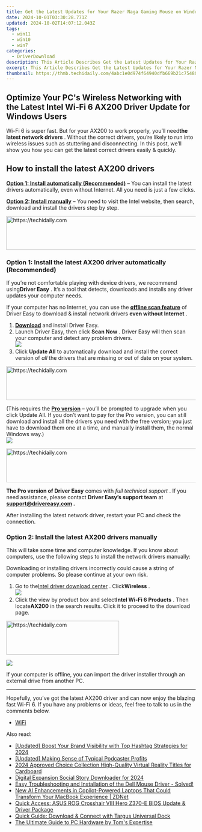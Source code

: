 ```yaml
---
title: Get the Latest Updates for Your Razer Naga Gaming Mouse on Windows PCs
date: 2024-10-01T03:30:28.771Z
updated: 2024-10-02T14:07:12.043Z
tags:
  - win11
  - win10
  - win7
categories:
  - DriverDownload
description: This Article Describes Get the Latest Updates for Your Razer Naga Gaming Mouse on Windows PCs
excerpt: This Article Describes Get the Latest Updates for Your Razer Naga Gaming Mouse on Windows PCs
thumbnail: https://thmb.techidaily.com/4abc1e0d974f64940dfb669b21c754808ce4ab1e9a63c263741b581b4fbcec72.jpg
---
```


## Optimize Your PC's Wireless Networking with the Latest Intel Wi-Fi 6 AX200 Driver Update for Windows Users

Wi-Fi 6 is super fast. But for your AX200 to work properly, you’ll need**the latest network drivers** . Without the correct drivers, you’re likely to run into wireless issues such as stuttering and disconnecting. In this post, we’ll show you how you can get the latest correct drivers easily & quickly.

## How to install the latest AX200 drivers

**[Option 1: Install automatically (Recommended)](https://www.drivereasy.com/knowledge/download-update-intel-wi-fi-6-ax200-drivers-windows-10/#option1)**  – You can install the latest drivers automatically, even without Internet. All you need is just a few clicks.

**[Option 2: Install manually](https://tools.techidaily.com/drivereasy/download/)**  – You need to visit the Intel website, then search, download and install the drivers step by step.

<!-- affiliate ads begin -->
<a href="https://ephamedtechinc.pxf.io/c/5597632/2137201/26400" target="_top" id="2137201">
  <img src="//a.impactradius-go.com/display-ad/26400-2137201" border="0" alt="https://techidaily.com" width="728" height="90"/>
</a>
<img height="0" width="0" src="https://ephamedtechinc.pxf.io/i/5597632/2137201/26400" style="position:absolute;visibility:hidden;" border="0" />
<!-- affiliate ads end -->

### Option 1: Install the latest AX200 driver automatically (Recommended)

 If you’re not comfortable playing with device drivers, we recommend using**Driver Easy** . It’s a tool that detects, downloads and installs any driver updates your computer needs.

 If your computer has no Internet, you can use the **[offline scan feature](https://tools.techidaily.com/drivereasy/download/)**  of Driver Easy to download & install network drivers **even without Internet** .

1. **[Download](https://tools.techidaily.com/drivereasy/download/)**  and install Driver Easy.
2. Launch Driver Easy, then click **Scan Now** . Driver Easy will then scan your computer and detect any problem drivers.  
![](https://images.drivereasy.com/wp-content/uploads/2020/12/last-scan-never.png)
3. Click **Update All** to automatically download and install the correct version of _all_ the drivers that are missing or out of date on your system.  

<!-- affiliate ads begin -->
<a href="https://laganoo.pxf.io/c/5597632/1657399/16446" target="_top" id="1657399">
  <img src="//a.impactradius-go.com/display-ad/16446-1657399" border="0" alt="https://techidaily.com" width="728" height="90"/>
</a>
<img height="0" width="0" src="https://laganoo.pxf.io/i/5597632/1657399/16446" style="position:absolute;visibility:hidden;" border="0" />
<!-- affiliate ads end -->

 (This requires the **[Pro version](https://tools.techidaily.com/drivereasy/download/)**  – you’ll be prompted to upgrade when you click Update All. If you don’t want to pay for the Pro version, you can still download and install all the drivers you need with the free version; you just have to download them one at a time, and manually install them, the normal Windows way.)  
![](https://images.drivereasy.com/wp-content/uploads/2021/04/de-update-ax200.jpg)

<!-- affiliate ads begin -->
<a href="https://imp.i357552.net/c/5597632/857869/11832" target="_top" id="857869">
  <img src="//a.impactradius-go.com/display-ad/11832-857869" border="0" alt="https://techidaily.com" width="728" height="90"/>
</a>
<img height="0" width="0" src="https://imp.i357552.net/i/5597632/857869/11832" style="position:absolute;visibility:hidden;" border="0" />
<!-- affiliate ads end -->

**The Pro version of Driver Easy** comes with _full technical support_ . If you need assistance, please contact **Driver Easy’s support team** at **[support@drivereasy.com](https://tools.techidaily.com/drivereasy/download/) .**

 After installing the latest network driver, restart your PC and check the connection.

### Option 2: Install the latest AX200 drivers manually

 This will take some time and computer knowledge. If you know about computers, use the following steps to install the network drivers manually:

 Downloading or installing drivers incorrectly could cause a string of computer problems. So please continue at your own risk.

1. Go to the[Intel driver download center](https://downloadcenter.intel.com/) . Click**Wireless** .  
![](https://images.drivereasy.com/wp-content/uploads/2021/04/ax200-manually-1.jpg)
2. Click the view by product box and select**Intel Wi-Fi 6 Products** . Then locate**AX200** in the search results. Click it to proceed to the download page.  

<!-- affiliate ads begin -->
<a href="https://wigfever.sjv.io/c/5597632/2005184/22899" target="_top" id="2005184">
  <img src="//a.impactradius-go.com/display-ad/22899-2005184" border="0" alt="https://techidaily.com" width="300" height="90"/>
</a>
<img height="0" width="0" src="https://wigfever.sjv.io/i/5597632/2005184/22899" style="position:absolute;visibility:hidden;" border="0" />
<!-- affiliate ads end -->

![](https://images.drivereasy.com/wp-content/uploads/2021/04/ax200-manually-2.jpg)

 If your computer is offline, you can import the driver installer through an external drive from another PC.

---

 Hopefully, you’ve got the latest AX200 driver and can now enjoy the blazing fast Wi-Fi 6\. If you have any problems or ideas, feel free to talk to us in the comments below.

* [WiFi](https://tools.techidaily.com/drivereasy/download/)

<ins class="adsbygoogle"
     style="display:block"
     data-ad-format="autorelaxed"
     data-ad-client="ca-pub-7571918770474297"
     data-ad-slot="1223367746"></ins>

<ins class="adsbygoogle"
     style="display:block"
     data-ad-client="ca-pub-7571918770474297"
     data-ad-slot="8358498916"
     data-ad-format="auto"
     data-full-width-responsive="true"></ins>

<span class="atpl-alsoreadstyle">Also read:</span>
<div><ul>
<li><a href="https://instagram-videos.techidaily.com/updated-boost-your-brand-visibility-with-top-hashtag-strategies-for-2024/"><u>[Updated] Boost Your Brand Visibility with Top Hashtag Strategies for 2024</u></a></li>
<li><a href="https://fox-boxes.techidaily.com/updated-making-sense-of-typical-podcaster-profits/"><u>[Updated] Making Sense of Typical Podcaster Profits</u></a></li>
<li><a href="https://extra-resources.techidaily.com/2024-approved-choice-collection-high-quality-virtual-reality-titles-for-cardboard/"><u>2024 Approved Choice Collection High-Quality Virtual Reality Titles for Cardboard</u></a></li>
<li><a href="https://facebook-video-recording.techidaily.com/digital-expansion-social-story-downloader-for-2024/"><u>Digital Expansion Social Story Downloader for 2024</u></a></li>
<li><a href="https://hardware-help.techidaily.com/easy-troubleshooting-and-installation-of-the-dell-mouse-driver-solved/"><u>Easy Troubleshooting and Installation of the Dell Mouse Driver - Solved!</u></a></li>
<li><a href="https://win-wonderful.techidaily.com/new-ai-enhancements-in-copilot-powered-laptops-that-could-transform-your-macbook-experience-zdnet/"><u>New AI Enhancements in Copilot-Powered Laptops That Could Transform Your MacBook Experience | ZDNet</u></a></li>
<li><a href="https://hardware-help.techidaily.com/quick-access-asus-rog-crosshair-viii-hero-z370-e-bios-update-and-driver-package/"><u>Quick Access: ASUS ROG Crosshair VIII Hero Z370-E BIOS Update & Driver Package</u></a></li>
<li><a href="https://hardware-help.techidaily.com/quick-guide-download-and-connect-with-targus-universal-dock/"><u>Quick Guide: Download & Connect with Targus Universal Dock</u></a></li>
<li><a href="https://hardware-help.techidaily.com/the-ultimate-guide-to-pc-hardware-by-toms-expertise/"><u>The Ultimate Guide to PC Hardware by Tom's Expertise</u></a></li>
</ul></div>

